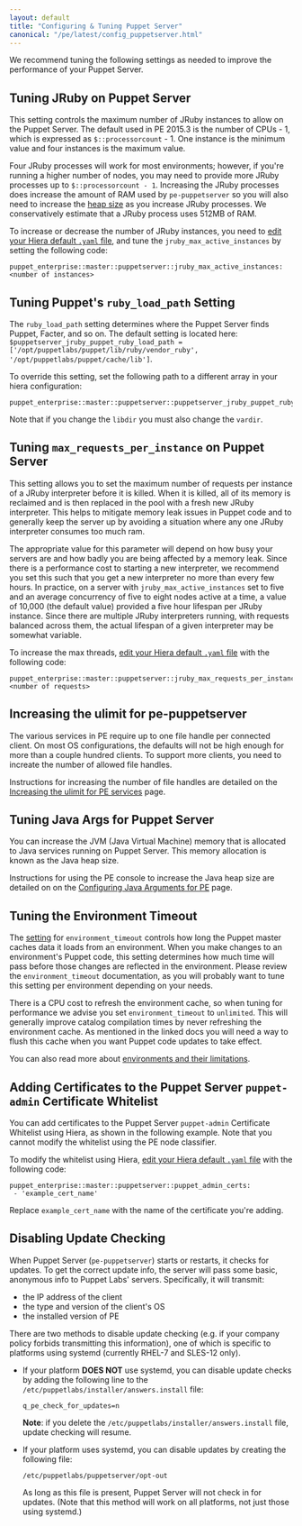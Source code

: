 ```yaml
---
layout: default
title: "Configuring & Tuning Puppet Server"
canonical: "/pe/latest/config_puppetserver.html"
---
```


We recommend tuning the following settings as needed to improve the performance of your Puppet Server.

## Tuning JRuby on Puppet Server

This setting controls the maximum number of JRuby instances to allow on the Puppet Server. The default used in PE 2015.3 is the number of CPUs - 1, which is expressed as `$::processorcount` - 1. One instance is the minimum value and four instances is the maximum value.

Four JRuby processes will work for most environments; however, if you're running a higher number of nodes, you may need to provide more JRuby processes up to `$::processorcount - 1`. Increasing the JRuby processes does increase the amount of RAM used by `pe-puppetserver` so you will also need to increase the [heap size](./config_java_args.html#pe-puppet-server-service) as you increase JRuby processes. We conservatively estimate that a JRuby process uses 512MB of RAM.

To increase or decrease the number of JRuby instances, you need to [edit your Hiera default `.yaml` file](./config_intro.html#configure-settings-with-hiera), and tune the `jruby_max_active_instances` by setting the following code:

    puppet_enterprise::master::puppetserver::jruby_max_active_instances: <number of instances>

## Tuning Puppet's `ruby_load_path` Setting

The `ruby_load_path` setting determines where the Puppet Server finds Puppet, Facter, and so on. The default setting is located here: `$puppetserver_jruby_puppet_ruby_load_path = ['/opt/puppetlabs/puppet/lib/ruby/vendor_ruby', '/opt/puppetlabs/puppet/cache/lib']`.

To override this setting, set the following path to a different array in your hiera configuration:

    puppet_enterprise::master::puppetserver::puppetserver_jruby_puppet_ruby_load_path

Note that if you change the `libdir` you must also change the `vardir`.

## Tuning `max_requests_per_instance` on Puppet Server

This setting allows you to set the maximum number of requests per instance of a JRuby interpreter before it is killed. When it is killed, all of its memory is reclaimed and is then replaced in the pool with a fresh new JRuby interpreter. This helps to mitigate memory leak issues in Puppet code and to generally keep the server up by avoiding a situation where any one JRuby interpreter consumes too much ram.

The appropriate value for this parameter will depend on how busy your servers are and how badly you are being affected by a memory leak. Since there is a performance cost to starting a new interpreter, we recommend you set this such that you get a new interpreter no more than every few hours. In practice, on a server with `jruby_max_active_instances` set to five and an average concurrency of five to eight nodes active at a time, a value of 10,000 (the default value) provided a five hour lifespan per JRuby instance. Since there are multiple JRuby interpreters running, with requests balanced across them, the actual lifespan of a given interpreter may be somewhat variable.


To increase the max threads, [edit your Hiera default `.yaml` file](./config_intro.html#configure-settings-with-hiera) with the following code:

    puppet_enterprise::master::puppetserver::jruby_max_requests_per_instance: <number of requests>


## Increasing the ulimit for pe-puppetserver

The various services in PE require up to one file handle per connected client. On most OS configurations, the defaults will not be high enough for more than a couple hundred clients. To support more clients, you need to increate the number of allowed file handles.

Instructions for increasing the number of file handles are detailed on the [Increasing the ulimit for PE services](./config_ulimit.html) page.

## Tuning Java Args for Puppet Server

You can increase the JVM (Java Virtual Machine) memory that is allocated to Java services running on Puppet Server. This memory allocation is known as the Java heap size.

Instructions for using the PE console to increase the Java heap size are detailed on on the [Configuring Java Arguments for PE](./config_java_args.html#pe-puppet-server-service) page.

## Tuning the Environment Timeout

The [setting](/puppet/4.3/reference/environments_configuring.html#environmenttimeout) for `environment_timeout` controls how long the Puppet master caches data it loads from an environment. When you make changes to an environment's Puppet code, this setting determines how much time will pass before those changes are reflected in the environment. Please review the `environment_timeout` documentation, as you will probably want to tune this setting per environment depending on your needs.

There is a CPU cost to refresh the environment cache, so when tuning for performance we advise you set `environment_timeout` to `unlimited`. This will generally improve catalog compilation times by never refreshing the environment cache. As mentioned in the linked docs you will need a way to flush this cache when you want Puppet code updates to take effect.

You can also read more about [environments and their limitations](/puppet/4.3/reference/environments_limitations.html#environments:-limitations-of-environments).

## Adding Certificates to the Puppet Server `puppet-admin` Certificate Whitelist

You can add certificates to the Puppet Server `puppet-admin` Certificate Whitelist using Hiera, as shown in the following example. Note that you cannot modify the whitelist using the PE node classifier.

To modify the whitelist using Hiera, [edit your Hiera default `.yaml` file](./config_intro.html#configure-settings-with-hiera) with the following code:

~~~
puppet_enterprise::master::puppetserver::puppet_admin_certs:
 - 'example_cert_name'
~~~

Replace `example_cert_name` with the name of the certificate you're adding.

## Disabling Update Checking

When Puppet Server (`pe-puppetserver`) starts or restarts, it checks for updates. To get the correct update info, the server will pass some basic, anonymous info to Puppet Labs' servers. Specifically, it will transmit:

* the IP address of the client
* the type and version of the client's OS
* the installed version of PE

There are two methods to disable update checking (e.g. if your company policy forbids transmitting this information), one of which is specific to platforms using systemd (currently RHEL-7 and SLES-12 only).

* If your platform **DOES NOT** use systemd, you can disable update checks by adding the following line to the `/etc/puppetlabs/installer/answers.install` file:

    `q_pe_check_for_updates=n`

   **Note**: if you delete the `/etc/puppetlabs/installer/answers.install` file, update checking will resume.

* If your platform uses systemd, you can disable updates by creating the following file:

    `/etc/puppetlabs/puppetserver/opt-out`

  As long as this file is present, Puppet Server will not check in for updates. (Note that this method will work on all platforms, not just those using systemd.)

